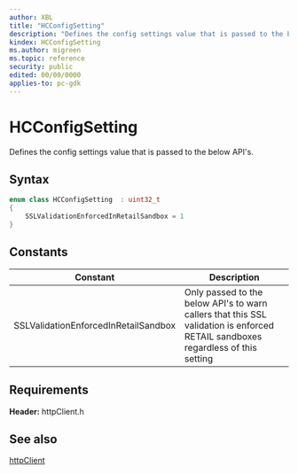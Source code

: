 ```yaml
---
author: XBL
title: "HCConfigSetting"
description: "Defines the config settings value that is passed to the below API's."
kindex: HCConfigSetting
ms.author: migreen
ms.topic: reference
security: public
edited: 00/00/0000
applies-to: pc-gdk
---
```


# HCConfigSetting  

Defines the config settings value that is passed to the below API's.    

## Syntax  
  
```cpp
enum class HCConfigSetting  : uint32_t  
{  
    SSLValidationEnforcedInRetailSandbox = 1  
}  
```  
  
## Constants  
  
| Constant | Description |
| --- | --- |
| SSLValidationEnforcedInRetailSandbox | Only passed to the below API's to warn callers that this SSL validation is enforced RETAIL sandboxes regardless of this setting |  
  
## Requirements  
  
**Header:** httpClient.h
  
## See also  
[httpClient](../httpclient_members.md)  
  
  
